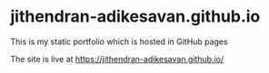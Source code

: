# jithendran-adikesavan.github.io
This is my static portfolio which is hosted in GitHub pages

The site is live at https://jithendran-adikesavan.github.io/
